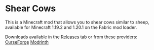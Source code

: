 # Shear Cows
This is a Minecraft mod that allows you to shear cows similar to sheep, available for Minecraft 1.19.2 and 1.20.1 on the Fabric mod loader.

Downloads available in the [Releases](https://github.com/TheStaticVoid/Shear-Cows/releases) tab or from these providers:
[CurseForge](https://curseforge.com/minecraft/mc-mods/shear-cows)
[Modrinth](https://modrinth.com/mod/shear-cows)
